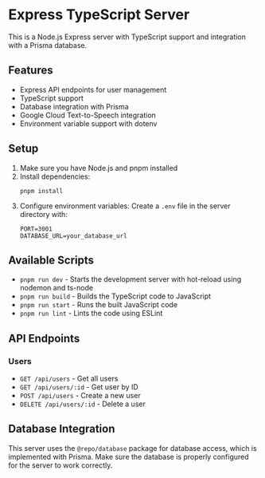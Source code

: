 # Express TypeScript Server

This is a Node.js Express server with TypeScript support and integration with a Prisma database.

## Features

- Express API endpoints for user management
- TypeScript support
- Database integration with Prisma
- Google Cloud Text-to-Speech integration
- Environment variable support with dotenv

## Setup

1. Make sure you have Node.js and pnpm installed
2. Install dependencies:
   ```
   pnpm install
   ```
3. Configure environment variables:
   Create a `.env` file in the server directory with:
   ```
   PORT=3001
   DATABASE_URL=your_database_url
   ```

## Available Scripts

- `pnpm run dev` - Starts the development server with hot-reload using nodemon and ts-node
- `pnpm run build` - Builds the TypeScript code to JavaScript
- `pnpm run start` - Runs the built JavaScript code
- `pnpm run lint` - Lints the code using ESLint

## API Endpoints

### Users

- `GET /api/users` - Get all users
- `GET /api/users/:id` - Get user by ID
- `POST /api/users` - Create a new user
- `DELETE /api/users/:id` - Delete a user

## Database Integration

This server uses the `@repo/database` package for database access, which is implemented with Prisma. Make sure the database is properly configured for the server to work correctly. 
